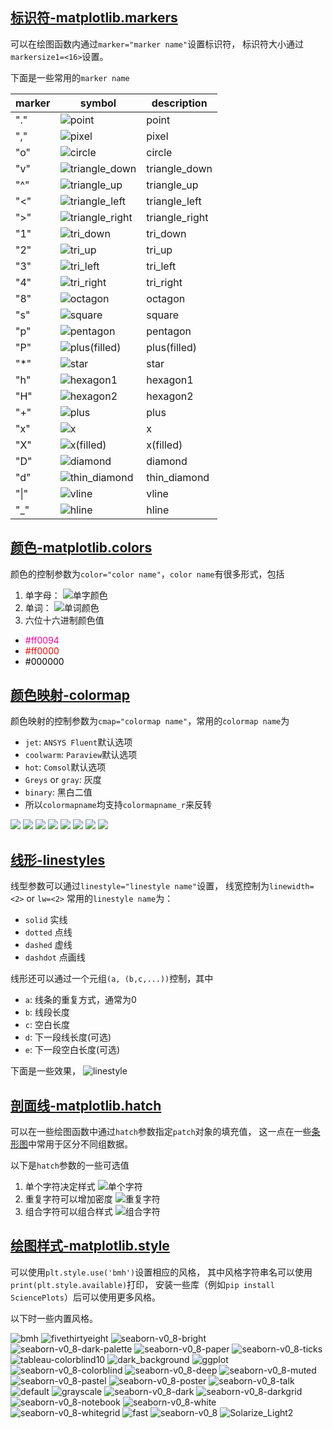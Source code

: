 ## [标识符-matplotlib.markers](https://matplotlib.org/stable/api/markers_api.html)

可以在绘图函数内通过`marker="marker name"`设置标识符，
标识符大小通过`markersize1=<16>`设置。

下面是一些常用的`marker name`


|marker|symbol|description|
|-|-|-|
|"."|![point](image/marker/m00.webp)|point|
|","|![pixel](image/marker/m01.webp)|pixel|
|"o"|![circle](image/marker/m02.webp)|circle|
|"v"|![triangle_down](image/marker/m03.webp)|triangle_down|
|"^"|![triangle_up](image/marker/m04.webp)|triangle_up|
|"<"|![triangle_left](image/marker/m05.webp)|triangle_left|
|">"|![triangle_right](image/marker/m06.webp)|triangle_right|
|"1"|![tri_down](image/marker/m07.webp)|tri_down|
|"2"|![tri_up](image/marker/m08.webp)|tri_up|
|"3"|![tri_left](image/marker/m09.webp)|tri_left|
|"4"|![tri_right](image/marker/m10.webp)|tri_right|
|"8"|![octagon](image/marker/m11.webp)|octagon|
|"s"|![square](image/marker/m12.webp)|square|
|"p"|![pentagon](image/marker/m13.webp)|pentagon|
|"P"|![plus(filled)](image/marker/m23.webp)|plus(filled)|
|"*"|![star](image/marker/m14.webp)|star|
|"h"|![hexagon1](image/marker/m15.webp)|hexagon1|
|"H"|![hexagon2](image/marker/m16.webp)|hexagon2|
|"+"|![plus](image/marker/m17.webp)|plus|
|"x"|![x](image/marker/m18.webp)|x|
|"X"|![x(filled)](image/marker/m24.webp)|x(filled)|
|"D"|![diamond](image/marker/m19.webp)|diamond|
|"d"|![thin_diamond](image/marker/m20.webp)|thin_diamond|
|"\|"|![vline](image/marker/m21.webp)|vline|
|"_"|![hline](image/marker/m22.webp)|hline|


## [颜色-matplotlib.colors](https://matplotlib.org/stable/gallery/color/named_colors.html)

颜色的控制参数为`color="color name"`，`color name`有很多形式，包括
1. 单字母：
![单字颜色](image/color/named_colors_2.png)
2. 单词：
![单词颜色](image/color/named_colors_1.png)
3. 六位十六进制颜色值

+ <font color="#ff0094">#ff0094</font>
+ <font color="#ff0000">#ff0000</font>
+ <font color="#000000">#000000</font>

## [颜色映射-colormap](https://matplotlib.org/stable/gallery/color/colormap_reference.html)

颜色映射的控制参数为`cmap="colormap name"`，常用的`colormap name`为

+ `jet`: `ANSYS Fluent`默认选项
+ `coolwarm`: `Paraview`默认选项
+ `hot`: `Comsol`默认选项
+ `Greys` or `gray`: 灰度
+ `binary`: 黑白二值
+ 所以`colormapname`均支持`colormapname_r`来反转


![](image/cmap/cmap_1.png)
![](image/cmap/cmap_2.png)
![](image/cmap/cmap_3.png)
![](image/cmap/cmap_4.png)
![](image/cmap/cmap_5.png)
![](image/cmap/cmap_6.png)
![](image/cmap/cmap_7.png)
![](image/cmap/cmap_8.png)


## [线形-linestyles](https://matplotlib.org/stable/gallery/lines_bars_and_markers/linestyles.html)

线型参数可以通过`linestyle="linestyle name"`设置，
线宽控制为`linewidth=<2>` or `lw=<2>`
常用的`linestyle name`为：

+ `solid` 实线
+ `dotted` 点线
+ `dashed` 虚线
+ `dashdot` 点画线

线形还可以通过一个元组`(a, (b,c,...))`控制，其中

+ `a`: 线条的重复方式，通常为0
+ `b`: 线段长度
+ `c`: 空白长度
+ `d`: 下一段线长度(可选)
+ `e`: 下一段空白长度(可选)

下面是一些效果，
![linestyle](image/ls/linestyle.png)


## [剖面线-matplotlib.hatch](https://matplotlib.org/stable/gallery/shapes_and_collections/hatch_style_reference.html)

可以在一些绘图函数中通过`hatch`参数指定`patch`对象的填充值，
这一点在一些[条形图](https://matplotlib.org/stable/gallery/shapes_and_collections/hatch_demo.html)中常用于区分不同组数据。

以下是`hatch`参数的一些可选值
1. 单个字符决定样式
![单个字符](image/hatch/hatch_1.webp)
2. 重复字符可以增加密度
![重复字符](image/hatch/hatch_2.webp)
3. 组合字符可以组合样式
![组合字符](image/hatch/hatch_3.webp)


## [绘图样式-matplotlib.style](https://matplotlib.org/stable/gallery/style_sheets/style_sheets_reference.html)

可以使用`plt.style.use('bmh')`设置相应的风格，
其中风格字符串名可以使用`print(plt.style.available)`打印，
安装一些库（例如`pip install SciencePlots`）后可以使用更多风格。

以下时一些内置风格。


![bmh](image/style/bmh.png)
![fivethirtyeight](image/style/fivethirtyeight.png)
![seaborn-v0_8-bright](image/style/seaborn-v0_8-bright.png)
![seaborn-v0_8-dark-palette](image/style/seaborn-v0_8-dark-palette.png)
![seaborn-v0_8-paper](image/style/seaborn-v0_8-paper.png)
![seaborn-v0_8-ticks](image/style/seaborn-v0_8-ticks.png)
![tableau-colorblind10](image/style/tableau-colorblind10.png)
![dark_background](image/style/dark_background.png)
![ggplot](image/style/ggplot.png)
![seaborn-v0_8-colorblind](image/style/seaborn-v0_8-colorblind.png)
![seaborn-v0_8-deep](image/style/seaborn-v0_8-deep.png)
![seaborn-v0_8-muted](image/style/seaborn-v0_8-muted.png)
![seaborn-v0_8-pastel](image/style/seaborn-v0_8-pastel.png)
![seaborn-v0_8-poster](image/style/seaborn-v0_8-poster.png)
![seaborn-v0_8-talk](image/style/seaborn-v0_8-talk.png)
![default](image/style/default.png)
![grayscale](image/style/grayscale.png)
![seaborn-v0_8-dark](image/style/seaborn-v0_8-dark.png)
![seaborn-v0_8-darkgrid](image/style/seaborn-v0_8-darkgrid.png)
![seaborn-v0_8-notebook](image/style/seaborn-v0_8-notebook.png)
![seaborn-v0_8-white](image/style/seaborn-v0_8-white.png)
![seaborn-v0_8-whitegrid](image/style/seaborn-v0_8-whitegrid.png)
![fast](image/style/fast.png)
![seaborn-v0_8](image/style/seaborn-v0_8.png)
![Solarize_Light2](image/style/Solarize_Light2.png)
